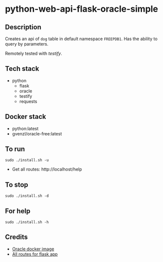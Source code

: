 # python-web-api-flask-oracle-simple

## Description
Creates an api of `dog` table in default namespace `FREEPDB1`.
Has the ability to query by parameters.

Remotely tested with *testify*.

## Tech stack
- python
  - flask
  - oracle
  - testify
  - requests

## Docker stack
- python:latest
- gvenzl/oracle-free:latest

## To run
`sudo ./install.sh -u`
- Get all routes: http://localhost/help

## To stop
`sudo ./install.sh -d`

## For help
`sudo ./install.sh -h`

## Credits
- [Oracle docker image](https://hub.docker.com/r/gvenzl/oracle-free)
- [All routes for flask app](https://github.com/pallets/flask/blob/2.1.2/src/flask/cli.py#L931)